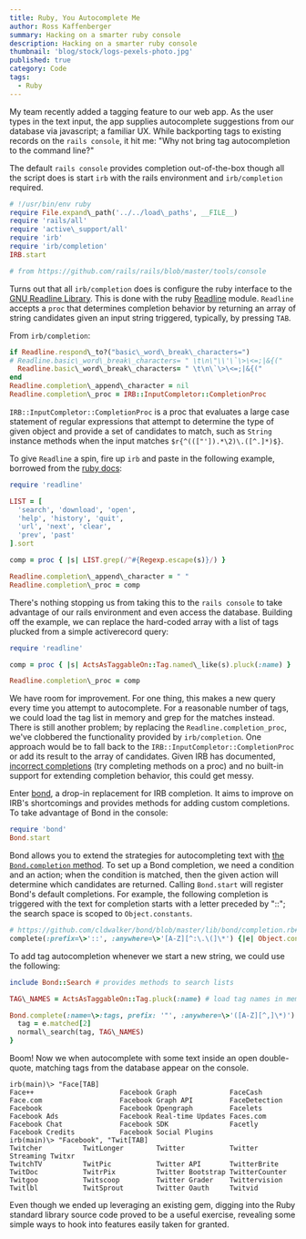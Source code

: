 ```yaml
---
title: Ruby, You Autocomplete Me
author: Ross Kaffenberger
summary: Hacking on a smarter ruby console
description: Hacking on a smarter ruby console
thumbnail: 'blog/stock/logs-pexels-photo.jpg'
published: true
category: Code
tags:
  - Ruby
---
```


My team recently added a tagging feature to our web app. As the user types in
the text input, the app supplies autocomplete suggestions from our database via
javascript; a familiar UX. While backporting tags to existing records on the
`rails console`, it hit me: "Why not bring tag autocompletion to the command
line?"

The default `rails console` provides completion out-of-the-box though all the script
does is start `irb` with the rails environment and `irb/completion` required.

```ruby
# !/usr/bin/env ruby
require File.expand\_path('../../load\_paths', __FILE__)
require 'rails/all'
require 'active\_support/all'
require 'irb'
require 'irb/completion'
IRB.start

# from https://github.com/rails/rails/blob/master/tools/console
```

Turns out that all `irb/completion` does is configure the ruby interface to the
[GNU Readline Library][1].
This is done with the ruby [Readline][2]
module. `Readline` accepts a `proc` that determines completion behavior by returning an array of string
candidates given an input string triggered, typically, by pressing `TAB`.

From `irb/completion`:

```ruby
if Readline.respond\_to?("basic\_word\_break\_characters=")
# Readline.basic\_word\_break\_characters= " \t\n\"\\'\`\>\<=;|&{("
  Readline.basic\_word\_break\_characters= " \t\n\`\>\<=;|&{("
end
Readline.completion\_append\_character = nil
Readline.completion\_proc = IRB::InputCompletor::CompletionProc
```
`IRB::InputCompletor::CompletionProc` is a proc that evaluates a large case
statement of regular expressions that attempt to determine the type of given
object and provide a set of candidates to match, such as `String` instance methods when
the input matches `$r{^((["']).*\2)\.([^.]*)$}`.

To give `Readline` a spin, fire up `irb` and paste in the following example, borrowed
from the [ruby docs][3]:

```ruby
require 'readline'

LIST = [
  'search', 'download', 'open',
  'help', 'history', 'quit',
  'url', 'next', 'clear',
  'prev', 'past'
].sort

comp = proc { |s| LIST.grep(/^#{Regexp.escape(s)}/) }

Readline.completion\_append\_character = " "
Readline.completion\_proc = comp
```

There's nothing stopping us from taking this to the `rails console` to take
advantage of our rails environment and even access the database. Building off
the example, we can replace the hard-coded array with a list of tags plucked
from a simple activerecord query:

```ruby
require 'readline'

comp = proc { |s| ActsAsTaggableOn::Tag.named\_like(s).pluck(:name) }

Readline.completion\_proc = comp
```

We have room for improvement. For one thing, this makes a new query every time
you attempt to autocomplete. For a reasonable number of tags, we could load the
tag list in memory and grep for the matches instead. There is still another problem;
by replacing the `Readline.completion_proc`, we've clobbered the functionality
provided by `irb/completion`. One approach would be to fall back to the
`IRB::InputCompletor::CompletionProc` or add its result to the array of candidates.
Given IRB has documented, [incorrect completions][4]
(try completing methods on a proc) and no built-in support for extending completion behavior,
this could get messy.

Enter [bond][5], a drop-in replacement for IRB
completion. It aims to improve on IRB's shortcomings and provides methods for
adding custom completions. To take advantage of Bond in the console:

```ruby
require 'bond'
Bond.start
```

Bond allows you to extend the strategies for autocompleting text with [the
`Bond.completion` method](https://github.com/cldwalker/bond/blob/master/lib/bond.rb#L21).
To set up a Bond completion, we need a condition and an action; when the condition is matched,
then the given action will determine which candidates are returned. Calling
`Bond.start` will register Bond's default completions. For example, the
following completion is triggered with the text for completion starts with a
letter preceded by "::"; the search space is scoped to `Object.constants`.

```ruby
# https://github.com/cldwalker/bond/blob/master/lib/bond/completion.rb#L13
complete(:prefix=\>'::', :anywhere=\>'[A-Z][^:\.\(]\*') {|e| Object.constants }
```

To add tag autocompletion whenever we start a new string, we could use the following:

```ruby
include Bond::Search # provides methods to search lists

TAG\_NAMES = ActsAsTaggableOn::Tag.pluck(:name) # load tag names in memory

Bond.complete(:name=\>:tags, prefix: '"', :anywhere=\>'([A-Z][^,]\*)') {|e|
  tag = e.matched[2]
  normal\_search(tag, TAG\_NAMES)
}
```

Boom! Now we when autocomplete with some text inside an open double-quote, matching
tags from the database appear on the console.

```
irb(main)\> "Face[TAB]
Face++                     Facebook Graph             FaceCash
Face.com                   Facebook Graph API         FaceDetection
Facebook                   Facebook Opengraph         Facelets
Facebook Ads               Facebook Real-time Updates Faces.com
Facebook Chat              Facebook SDK               Facetly
Facebook Credits           Facebook Social Plugins
irb(main)\> "Facebook", "Twit[TAB]
Twitcher          TwitLonger        Twitter           Twitter Streaming Twitxr
TwitchTV          TwitPic           Twitter API       TwitterBrite
TwitDoc           TwitrPix          Twitter Bootstrap TwitterCounter
Twitgoo           Twitscoop         Twitter Grader    Twittervision
Twitlbl           TwitSprout        Twitter Oauth     Twitvid
```

Even though we ended up leveraging an existing gem, digging into the
Ruby standard library source code proved to be a useful exercise, revealing some
simple ways to hook into features easily taken for granted.

[1]:	http://cnswww.cns.cwru.edu/php/chet/readline/rltop.html
[2]:	http://www.ruby-doc.org/stdlib-1.9.3/libdoc/readline/rdoc/Readline.html
[3]:	http://www.ruby-doc.org/stdlib-1.9.3/libdoc/readline/rdoc/Readline.html
[4]:	https://github.com/cldwalker/bond#irbs-incorrect-completions
[5]:	https://github.com/cldwalker/bond
